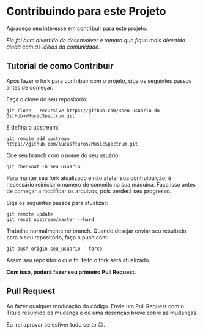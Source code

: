 # Contribuindo para este Projeto

Agradeço seu interesse em contribuir para este projeto. 

_Ele foi bem divertido de desenvolver e tomara que fique mais divertido ainda com as ideias da comunidade._

## Tutorial de como Contribuir

Após fazer o fork para contribuir com o projeto, siga os seguintes passos antes de começar.

Faça o clone do seu repositório:

```
git clone --recursive https://github.com/<seu usuário do GitHub>/MusicSpectrum.git
```

E defina o upstream:

```
git remote add upstream https://github.com/lucasfturos/MusicSpectrum.git
```

Crie seu branch com o nome do seu usuário:

```
git checkout -b seu_usuario
```

Para manter seu fork atualizado e não afetar sua contruibuição, é necessário reiniciar o número de commits na sua máquina. Faça isso antes de começar a modificar os arquivos, pois perderá seu progresso.

Siga os seguintes passos para atualizar:

```
git remote update
git reset upstream/master --hard
```

Trabalhe normalmente no branch. Quando desejar enviar seu resultado para o seu repositório, faça o push com:

```
git push origin seu_usuario --force
```

Assim seu repositório que foi feito o fork será atualizado.

**Com isso, poderá fazer seu primeiro Pull Request.**

## Pull Request

Ao fazer qualquer modicação do código. Envie um Pull Request com o Título resumido da mudança e dê uma descrição breve sobre as mudanças.

Eu irei aprovar se estiver tudo certo 😉.